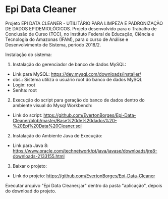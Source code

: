 # Epi Data Cleaner
Projeto EPI DATA CLEANER - UTILITÁRIO PARA LIMPEZA E PADRONIZAÇÃO DE DADOS EPIDEMIOLÓGICOS.
Projeto desenvolvido para o Trabalho de Conclusão de Curso (TCC), no Instituto Federal de Educação, Ciência e Tecnologia do
Amazonas (IFAM), para o curso de Análise e Desenvolvimento de Sistema, período 2018/2.

Instalação do sistema:

1) Instalação do gerenciador de banco de dados MySQL:
- Link para MySQL: https://dev.mysql.com/downloads/installer/
- obs.: Sistema utiliza o usuário root do banco de dados MySQL
- Login: root
- Senha: root


2) Execução do script para geração do banco de dados dentro do ambiente visual do Mysql Workbench:
- Link do script: https://github.com/EvertonBorges/Epi-Data-Cleaner/blob/master/Base%20de%20dados%20-%20Epi%20Data%20Cleaner.sql

2) Instalação do Ambiente Java de Execução:
- Link para Java 8: https://www.oracle.com/technetwork/pt/java/javase/downloads/jre8-downloads-2133155.html

3) Baixar o projeto:
- Link do projeto: https://github.com/EvertonBorges/Epi-Data-Cleaner

Executar arquivo "Epi Data Cleaner.jar" dentro da pasta "aplicação", depois do download do projeto.
